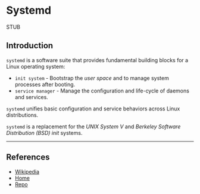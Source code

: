 # Systemd

STUB

## Introduction

`systemd` is a software suite that provides fundamental building blocks for a Linux operating system:

* `init system` - Bootstrap the _user space_ and to manage system processes after booting.
* `service manager` - Manage the configuration and life-cycle of daemons and services.

`systemd` unifies basic configuration and service behaviors across Linux distributions.

`systemd` is a replacement for the _UNIX System V_ and _Berkeley Software Distribution (BSD) init_ systems.

---

## References

* [Wikipedia](https://en.wikipedia.org/wiki/Systemd)
* [Home](https://www.freedesktop.org/wiki/Software/systemd/)
* [Repo](https://github.com/systemd/systemd)